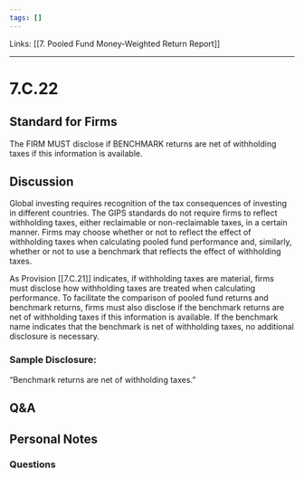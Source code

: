 ```yaml
---
tags: []
---
```

Links: [[7. Pooled Fund Money-Weighted Return Report]]
___
# 7.C.22
## Standard for Firms
The FIRM MUST disclose if BENCHMARK returns are net of withholding taxes if this information is available.
## Discussion
Global investing requires recognition of the tax consequences of investing in different countries. The GIPS standards do not require firms to reflect withholding taxes, either reclaimable or non-reclaimable taxes, in a certain manner. Firms may choose whether or not to reflect the effect of withholding taxes when calculating pooled fund performance and, similarly, whether or not to use a benchmark that reflects the effect of withholding taxes.

As Provision [[7.C.21]] indicates, if withholding taxes are material, firms must disclose how withholding taxes are treated when calculating performance. To facilitate the comparison of pooled fund returns and benchmark returns, firms must also disclose if the benchmark returns are net of withholding taxes if this information is available. If the benchmark name indicates that the benchmark is net of withholding taxes, no additional disclosure is necessary.
### Sample Disclosure:
“Benchmark returns are net of withholding taxes.”
## Q&A

## Personal Notes

### Questions